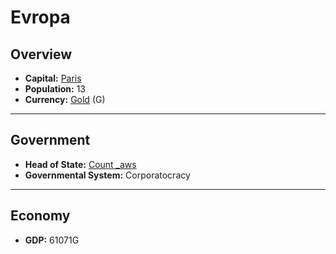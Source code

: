 # Evropa

## Overview

- **Capital:** [Paris](Paris)
- **Population:** 13
- **Currency:** [Gold](Gold) (G)

---

## Government

- **Head of State:** [Count _aws](_aws)
- **Governmental System:** Corporatocracy

---

## Economy

- **GDP:** <!-- GDP -->61071G